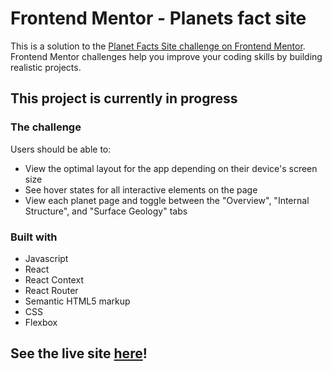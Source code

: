 # Frontend Mentor - Planets fact site

This is a solution to the [Planet Facts Site challenge on Frontend Mentor](https://www.frontendmentor.io/challenges/planets-fact-site-gazqN8w_f). Frontend Mentor challenges help you improve your coding skills by building realistic projects.



## This project is currently in progress



### The challenge

Users should be able to:


 - View the optimal layout for the app depending on their device's screen size
 - See hover states for all interactive elements on the page
 - View each planet page and toggle between the "Overview", "Internal Structure", and "Surface Geology" tabs

### Built with

- Javascript
- React
- React Context
- React Router
- Semantic HTML5 markup
- CSS
- Flexbox

## See the live site [here](https://planet-site.pages.dev)!
